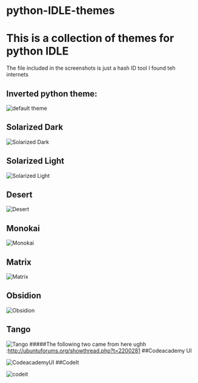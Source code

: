 # python-IDLE-themes
# This is a collection of themes for python IDLE
The file included in the screenshots is just a hash ID tool I found teh internets


## Inverted python theme: 

![default theme](https://u.pomf.is/dihrys.png)
## Solarized Dark 

![Solarized Dark](https://u.pomf.is/ieamgu.png)
## Solarized Light 

![Solarized Light](https://u.pomf.is/hpvmty.png)
## Desert 

![Desert ](https://u.pomf.is/zpigzo.png)
## Monokai 

![Monokai ](https://u.pomf.is/ejfvjf.png)
## Matrix 

![Matrix ](https://u.pomf.is/fehosr.png)
## Obsidion 

![Obsidion ](https://u.pomf.is/znhrxy.png)
## Tango 

![Tango ](https://u.pomf.is/ontnxp.png)
#####The following two came from here ughh :http://ubuntuforums.org/showthread.php?t=2200281
##Codeacademy UI

![CodeacademyUI](https://u.pomf.is/krnpgx.png)
##CodeIt

![codeit](https://u.pomf.is/zzvmtn.png)
